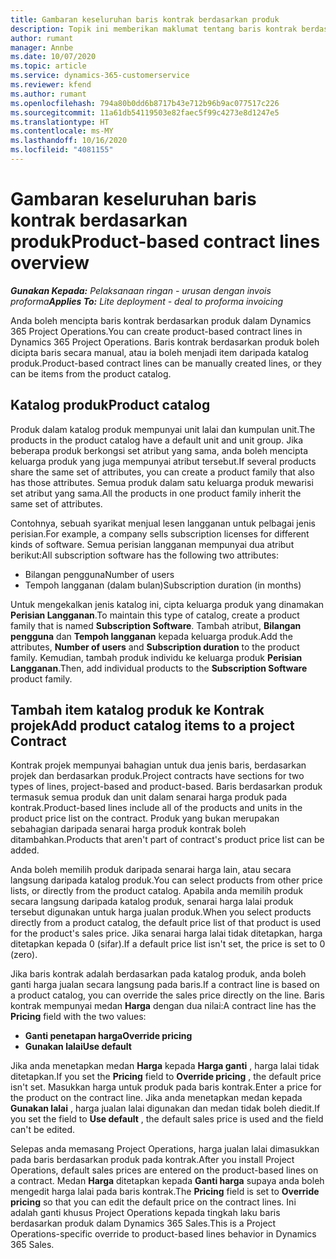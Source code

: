 ```yaml
---
title: Gambaran keseluruhan baris kontrak berdasarkan produk
description: Topik ini memberikan maklumat tentang baris kontrak berdasarkan produk.
author: rumant
manager: Annbe
ms.date: 10/07/2020
ms.topic: article
ms.service: dynamics-365-customerservice
ms.reviewer: kfend
ms.author: rumant
ms.openlocfilehash: 794a80b0dd6b8717b43e712b96b9ac077517c226
ms.sourcegitcommit: 11a61db54119503e82faec5f99c4273e8d1247e5
ms.translationtype: HT
ms.contentlocale: ms-MY
ms.lasthandoff: 10/16/2020
ms.locfileid: "4081155"
---
```

# <a name="product-based-contract-lines-overview"></a><span data-ttu-id="452e5-103">Gambaran keseluruhan baris kontrak berdasarkan produk</span><span class="sxs-lookup"><span data-stu-id="452e5-103">Product-based contract lines overview</span></span>

<span data-ttu-id="452e5-104">_**Gunakan Kepada:** Pelaksanaan ringan - urusan dengan invois proforma_</span><span class="sxs-lookup"><span data-stu-id="452e5-104">_**Applies To:** Lite deployment - deal to proforma invoicing_</span></span>

<span data-ttu-id="452e5-105">Anda boleh mencipta baris kontrak berdasarkan produk dalam Dynamics 365 Project Operations.</span><span class="sxs-lookup"><span data-stu-id="452e5-105">You can create product-based contract lines in Dynamics 365 Project Operations.</span></span> <span data-ttu-id="452e5-106">Baris kontrak berdasarkan produk boleh dicipta baris secara manual, atau ia boleh menjadi item daripada katalog produk.</span><span class="sxs-lookup"><span data-stu-id="452e5-106">Product-based contract lines can be manually created lines, or they can be items from the product catalog.</span></span>

## <a name="product-catalog"></a><span data-ttu-id="452e5-107">Katalog produk</span><span class="sxs-lookup"><span data-stu-id="452e5-107">Product catalog</span></span>

<span data-ttu-id="452e5-108">Produk dalam katalog produk mempunyai unit lalai dan kumpulan unit.</span><span class="sxs-lookup"><span data-stu-id="452e5-108">The products in the product catalog have a default unit and unit group.</span></span> <span data-ttu-id="452e5-109">Jika beberapa produk berkongsi set atribut yang sama, anda boleh mencipta keluarga produk yang juga mempunyai atribut tersebut.</span><span class="sxs-lookup"><span data-stu-id="452e5-109">If several products share the same set of attributes, you can create a product family that also has those attributes.</span></span> <span data-ttu-id="452e5-110">Semua produk dalam satu keluarga produk mewarisi set atribut yang sama.</span><span class="sxs-lookup"><span data-stu-id="452e5-110">All the products in one product family inherit the same set of attributes.</span></span>

<span data-ttu-id="452e5-111">Contohnya, sebuah syarikat menjual lesen langganan untuk pelbagai jenis perisian.</span><span class="sxs-lookup"><span data-stu-id="452e5-111">For example, a company sells subscription licenses for different kinds of software.</span></span> <span data-ttu-id="452e5-112">Semua perisian langganan mempunyai dua atribut berikut:</span><span class="sxs-lookup"><span data-stu-id="452e5-112">All subscription software has the following two attributes:</span></span>

- <span data-ttu-id="452e5-113">Bilangan pengguna</span><span class="sxs-lookup"><span data-stu-id="452e5-113">Number of users</span></span>
- <span data-ttu-id="452e5-114">Tempoh langganan (dalam bulan)</span><span class="sxs-lookup"><span data-stu-id="452e5-114">Subscription duration (in months)</span></span>

<span data-ttu-id="452e5-115">Untuk mengekalkan jenis katalog ini, cipta keluarga produk yang dinamakan **Perisian Langganan**.</span><span class="sxs-lookup"><span data-stu-id="452e5-115">To maintain this type of catalog, create a product family that is named **Subscription Software**.</span></span> <span data-ttu-id="452e5-116">Tambah atribut, **Bilangan pengguna** dan **Tempoh langganan** kepada keluarga produk.</span><span class="sxs-lookup"><span data-stu-id="452e5-116">Add the attributes, **Number of users** and **Subscription duration** to the product family.</span></span> <span data-ttu-id="452e5-117">Kemudian, tambah produk individu ke keluarga produk **Perisian Langganan**.</span><span class="sxs-lookup"><span data-stu-id="452e5-117">Then, add individual products to the **Subscription Software** product family.</span></span>

## <a name="add-product-catalog-items-to-a-project-contract"></a><span data-ttu-id="452e5-118">Tambah item katalog produk ke Kontrak projek</span><span class="sxs-lookup"><span data-stu-id="452e5-118">Add product catalog items to a project Contract</span></span>

<span data-ttu-id="452e5-119">Kontrak projek mempunyai bahagian untuk dua jenis baris, berdasarkan projek dan berdasarkan produk.</span><span class="sxs-lookup"><span data-stu-id="452e5-119">Project contracts have sections for two types of lines, project-based and product-based.</span></span> <span data-ttu-id="452e5-120">Baris berdasarkan produk termasuk semua produk dan unit dalam senarai harga produk pada kontrak.</span><span class="sxs-lookup"><span data-stu-id="452e5-120">Product-based lines include all of the products and units in the product price list on the contract.</span></span> <span data-ttu-id="452e5-121">Produk yang bukan merupakan sebahagian daripada senarai harga produk kontrak boleh ditambahkan.</span><span class="sxs-lookup"><span data-stu-id="452e5-121">Products that aren't part of contract's product price list can be added.</span></span>

<span data-ttu-id="452e5-122">Anda boleh memilih produk daripada senarai harga lain, atau secara langsung daripada katalog produk.</span><span class="sxs-lookup"><span data-stu-id="452e5-122">You can select products from other price lists, or directly from the product catalog.</span></span> <span data-ttu-id="452e5-123">Apabila anda memilih produk secara langsung daripada katalog produk, senarai harga lalai produk tersebut digunakan untuk harga jualan produk.</span><span class="sxs-lookup"><span data-stu-id="452e5-123">When you select products directly from a product catalog, the default price list of that product is used for the product's sales price.</span></span> <span data-ttu-id="452e5-124">Jika senarai harga lalai tidak ditetapkan, harga ditetapkan kepada 0 (sifar).</span><span class="sxs-lookup"><span data-stu-id="452e5-124">If a default price list isn't set, the price is set to 0 (zero).</span></span>

<span data-ttu-id="452e5-125">Jika baris kontrak adalah berdasarkan pada katalog produk, anda boleh ganti harga jualan secara langsung pada baris.</span><span class="sxs-lookup"><span data-stu-id="452e5-125">If a contract line is based on a product catalog, you can override the sales price directly on the line.</span></span> <span data-ttu-id="452e5-126">Baris kontrak mempunyai medan **Harga** dengan dua nilai:</span><span class="sxs-lookup"><span data-stu-id="452e5-126">A contract line has the **Pricing** field with the two values:</span></span>

- <span data-ttu-id="452e5-127">**Ganti penetapan harga**</span><span class="sxs-lookup"><span data-stu-id="452e5-127">**Override pricing**</span></span>
- <span data-ttu-id="452e5-128">**Gunakan lalai**</span><span class="sxs-lookup"><span data-stu-id="452e5-128">**Use default**</span></span>

<span data-ttu-id="452e5-129">Jika anda menetapkan medan **Harga** kepada **Harga ganti** , harga lalai tidak ditetapkan.</span><span class="sxs-lookup"><span data-stu-id="452e5-129">If you set the **Pricing** field to **Override pricing** , the default price isn't set.</span></span> <span data-ttu-id="452e5-130">Masukkan harga untuk produk pada baris kontrak.</span><span class="sxs-lookup"><span data-stu-id="452e5-130">Enter a price for the product on the contract line.</span></span> <span data-ttu-id="452e5-131">Jika anda menetapkan medan kepada **Gunakan lalai** , harga jualan lalai digunakan dan medan tidak boleh diedit.</span><span class="sxs-lookup"><span data-stu-id="452e5-131">If you set the field to **Use default** , the default sales price is used and the field can't be edited.</span></span>

<span data-ttu-id="452e5-132">Selepas anda memasang Project Operations, harga jualan lalai dimasukkan pada baris berdasarkan produk pada kontrak.</span><span class="sxs-lookup"><span data-stu-id="452e5-132">After you install Project Operations, default sales prices are entered on the product-based lines on a contract.</span></span> <span data-ttu-id="452e5-133">Medan **Harga** ditetapkan kepada **Ganti harga** supaya anda boleh mengedit harga lalai pada baris kontrak.</span><span class="sxs-lookup"><span data-stu-id="452e5-133">The **Pricing** field is set to **Override pricing** so that you can edit the default price on the contract lines.</span></span> <span data-ttu-id="452e5-134">Ini adalah ganti khusus Project Operations kepada tingkah laku baris berdasarkan produk dalam Dynamics 365 Sales.</span><span class="sxs-lookup"><span data-stu-id="452e5-134">This is a Project Operations-specific override to product-based lines behavior in Dynamics 365 Sales.</span></span>
